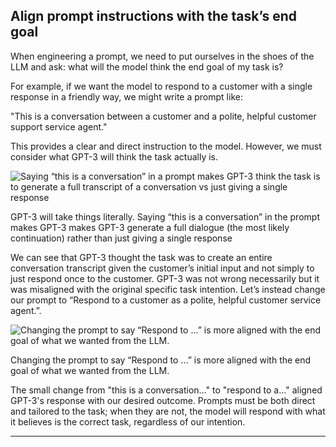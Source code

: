 ## Align prompt instructions with the task’s end goal

When engineering a prompt, we need to put ourselves in the shoes of the LLM and ask: what will the model think the end goal of my task is?

For example, if we want the model to respond to a customer with a single response in a friendly way, we might write a prompt like:

"This is a conversation between a customer and a polite, helpful customer support service agent."

This provides a clear and direct instruction to the model. However, we must consider what GPT-3 will think the task actually is.

![Saying “this is a conversation” in a prompt makes GPT-3 think the task is to generate a full transcript of a conversation vs just giving a single response](https://humanloop.com/_next/image?url=%2Fblog%2Fprompt-engineering-101%2F5.png&w=3840&q=75)

GPT-3 will take things literally. Saying “this is a conversation” in the prompt makes GPT-3 makes GPT-3 generate a full dialogue (the most likely continuation) rather than just giving a single response

We can see that GPT-3 thought the task was to create an entire conversation transcript given the customer’s initial input and not simply to just respond once to the customer. GPT-3 was not wrong necessarily but it was misaligned with the original specific task intention. Let’s instead change our prompt to “Respond to a customer as a polite, helpful customer service agent.”.

![Changing the prompt to say “Respond to ...” is more aligned with the end goal of what we wanted from the LLM.](https://humanloop.com/_next/image?url=%2Fblog%2Fprompt-engineering-101%2F6.png&w=3840&q=75)

Changing the prompt to say “Respond to …” is more aligned with the end goal of what we wanted from the LLM.

The small change from "this is a conversation…" to "respond to a…" aligned GPT-3's response with our desired outcome. Prompts must be both direct and tailored to the task; when they are not, the model will respond with what it believes is the correct task, regardless of our intention.

---